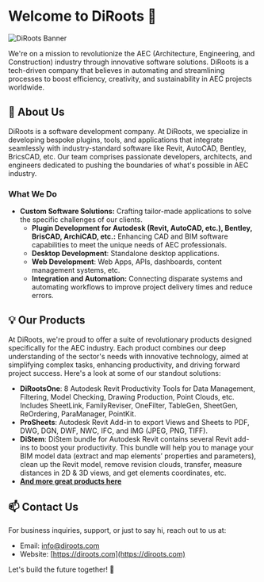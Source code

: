# Welcome to DiRoots 👋

![DiRoots Banner](https://diroots.com/wp-content/uploads/2021/03/DiRoots-logo-with-slogan.png) <!-- Replace this with a real banner image URL of DiRoots -->

We're on a mission to revolutionize the AEC (Architecture, Engineering, and Construction) industry through innovative software solutions. DiRoots is a tech-driven company that believes in automating and streamlining processes to boost efficiency, creativity, and sustainability in AEC projects worldwide.

## 🚀 About Us

DiRoots is a software development company. At DiRoots, we specialize in developing bespoke plugins, tools, and applications that integrate seamlessly with industry-standard software like Revit, AutoCAD, Bentley, BricsCAD, etc. Our team comprises passionate developers, architects, and engineers dedicated to pushing the boundaries of what's possible in AEC industry.

### What We Do

- **Custom Software Solutions:** Crafting tailor-made applications to solve the specific challenges of our clients.
  - **Plugin Development for Autodesk (Revit, AutoCAD, etc.), Bentley, BrisCAD, ArchiCAD, etc.:** Enhancing CAD and BIM software capabilities to meet the unique needs of AEC professionals.
  - **Desktop Development**: Standalone desktop applications.
  - **Web Development**: Web Apps, APIs, dashboards, content management systems, etc.
  - **Integration and Automation:** Connecting disparate systems and automating workflows to improve project delivery times and reduce errors.

## 💡 Our Products

At DiRoots, we're proud to offer a suite of revolutionary products designed specifically for the AEC industry. Each product combines our deep understanding of the sector's needs with innovative technology, aimed at simplifying complex tasks, enhancing productivity, and driving forward project success. Here's a look at some of our standout solutions:

- **DiRootsOne**: 8 Autodesk Revit Productivity Tools for Data Management, Filtering, Model Checking, Drawing Production, Point Clouds, etc. Includes SheetLink, FamilyReviser, OneFilter, TableGen, SheetGen, ReOrdering, ParaManager, PointKit.
- **ProSheets**: Autodesk Revit Add-in to export Views and Sheets to PDF, DWG, DGN, DWF, NWC, IFC, and IMG (JPEG, PNG, TIFF).
- **DiStem**: DiStem bundle for Autodesk Revit contains several Revit add-ins to boost your productivity. This bundle will help you to manage your BIM model data (extract and map elements’ properties and parameters), clean up the Revit model, remove revision clouds, transfer, measure distances in 2D & 3D views, and get elements coordinates, etc.
- [**And more great products here**](https://diroots.com/apps/)

## 📫 Contact Us

For business inquiries, support, or just to say hi, reach out to us at:

- Email: [info@diroots.com](mailto:info@diroots.com)
- Website: [https://diroots.com](https://diroots.com)

Let's build the future together! 🚀
